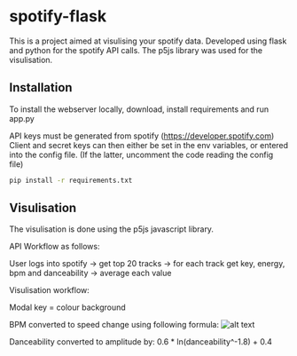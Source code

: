 # spotify-flask

This is a project aimed at visulising your spotify data. Developed using flask and python for the spotify API calls. The p5js library was used for the visulisation.

## Installation

To install the webserver locally, download, install requirements and run app.py

API keys must be generated from spotify (https://developer.spotify.com)
Client and secret keys can then either be set in the env variables, or entered into the config file.
(If the latter, uncomment the code reading the config file)
```bash
pip install -r requirements.txt
```

## Visulisation
The visulisation is done using the p5js javascript library. 

API Workflow as follows:

User logs into spotify -> get top 20 tracks -> for each track get key, energy, bpm and danceability -> average each value

Visulisation workflow:

Modal key = colour background

BPM converted to speed change using following formula:
![alt text](https://imgur.com/a/XZpjO0O)

Danceability converted to amplitude by: 0.6 * ln(danceability^-1.8) + 0.4


